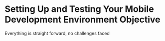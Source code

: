 # Setting Up and Testing Your Mobile Development Environment Objective

Everything is straight forward, no challenges faced
